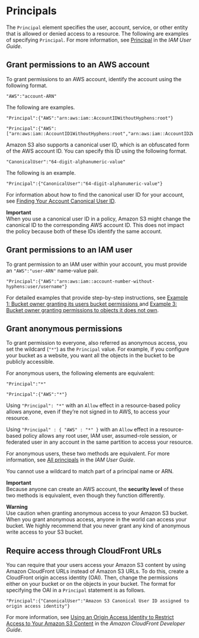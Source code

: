 # Principals<a name="s3-bucket-user-policy-specifying-principal-intro"></a>

The `Principal` element specifies the user, account, service, or other entity that is allowed or denied access to a resource\. The following are examples of specifying `Principal`\. For more information, see [Principal](https://docs.aws.amazon.com/IAM/latest/UserGuide/reference_policies_elements_principal.html) in the *IAM User Guide*\.

## Grant permissions to an AWS account<a name="s3-aws-account-permissions"></a>

To grant permissions to an AWS account, identify the account using the following format\.

```
"AWS":"account-ARN"
```

The following are examples\.

```
"Principal":{"AWS":"arn:aws:iam::AccountIDWithoutHyphens:root"}
```

```
"Principal":{"AWS":["arn:aws:iam::AccountID1WithoutHyphens:root","arn:aws:iam::AccountID2WithoutHyphens:root"]}
```

Amazon S3 also supports a canonical user ID, which is an obfuscated form of the AWS account ID\. You can specify this ID using the following format\.

```
"CanonicalUser":"64-digit-alphanumeric-value"
```

The following is an example\.

```
"Principal":{"CanonicalUser":"64-digit-alphanumeric-value"}
```

For information about how to find the canonical user ID for your account, see [Finding Your Account Canonical User ID](https://docs.aws.amazon.com/general/latest/gr/acct-identifiers.html#FindingCanonicalId)\.

**Important**  
When you use a canonical user ID in a policy, Amazon S3 might change the canonical ID to the corresponding AWS account ID\. This does not impact the policy because both of these IDs identify the same account\.   
 

## Grant permissions to an IAM user<a name="s3-aws-user-permissions"></a>

To grant permission to an IAM user within your account, you must provide an `"AWS":"user-ARN"` name\-value pair\.

```
"Principal":{"AWS":"arn:aws:iam::account-number-without-hyphens:user/username"}
```

For detailed examples that provide step\-by\-step instructions, see [Example 1: Bucket owner granting its users bucket permissions ](example-walkthroughs-managing-access-example1.md) and [Example 3: Bucket owner granting permissions to objects it does not own](example-walkthroughs-managing-access-example3.md)\.

## Grant anonymous permissions<a name="s3-anonymous-permissions"></a>

To grant permission to everyone, also referred as anonymous access, you set the wildcard \(`"*"`\) as the `Principal` value\. For example, if you configure your bucket as a website, you want all the objects in the bucket to be publicly accessible\.

For anonymous users, the following elements are equivalent:

```
"Principal":"*"
```

```
"Principal":{"AWS":"*"}
```

Using `"Principal": "*"` with an `Allow` effect in a resource\-based policy allows anyone, even if they’re not signed in to AWS, to access your resource\. 

Using `"Principal" : { "AWS" : "*" }` with an `Allow` effect in a resource\-based policy allows any root user, IAM user, assumed\-role session, or federated user in any account in the same partition to access your resource\. 

For anonymous users, these two methods are equivalent. For more information, see [All principals](https://docs.aws.amazon.com/IAM/latest/UserGuide/reference_policies_elements_principal.html#principal-anonymous) in the *IAM User Guide*\.

You cannot use a wildcard to match part of a principal name or ARN\.

**Important**  
Because anyone can create an AWS account, the **security level** of these two methods is equivalent, even though they function differently\.

**Warning**  
Use caution when granting anonymous access to your Amazon S3 bucket\. When you grant anonymous access, anyone in the world can access your bucket\. We highly recommend that you never grant any kind of anonymous write access to your S3 bucket\.

## Require access through CloudFront URLs<a name="require-cloudfront-urls"></a>

You can require that your users access your Amazon S3 content by using Amazon CloudFront URLs instead of Amazon S3 URLs\. To do this, create a CloudFront origin access identity \(OAI\)\. Then, change the permissions either on your bucket or on the objects in your bucket\. The format for specifying the OAI in a `Principal` statement is as follows\.

```
"Principal":{"CanonicalUser":"Amazon S3 Canonical User ID assigned to origin access identity"}
```

For more information, see [ Using an Origin Access Identity to Restrict Access to Your Amazon S3 Content](https://docs.aws.amazon.com/AmazonCloudFront/latest/DeveloperGuide/private-content-restricting-access-to-s3.html) in the *Amazon CloudFront Developer Guide*\. 
